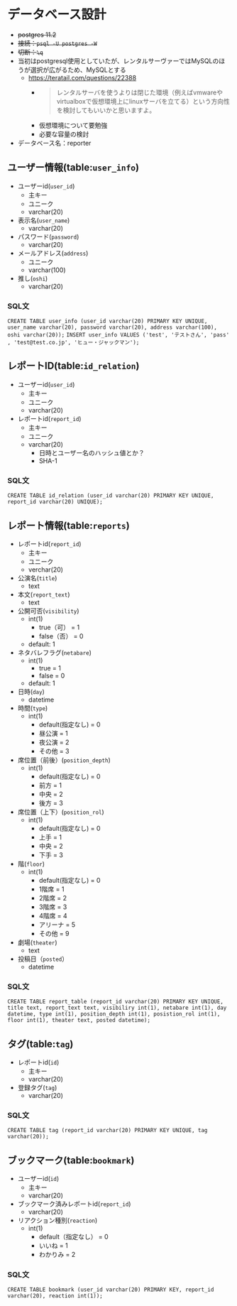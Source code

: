 # データベース設計

- ~~postgres 11.2~~
- ~~接続：`psql -U postgres -W`~~
- ~~切断：`\q`~~
- 当初はpostgresql使用としていたが、レンタルサーヴァーではMySQLのほうが選択が広がるため、MySQLとする
    - https://teratail.com/questions/22388
        - > レンタルサーバを使うよりは閉じた環境（例えばvmwareやvirtualboxで仮想環境上にlinuxサーバを立てる）という方向性を検討してもいいかと思いますよ。
        - 仮想環境について要勉強
        - 必要な容量の検討
- データベース名：reporter

## ユーザー情報(table:`user_info`)

- ユーザーid(`user_id`)
    - 主キー
    - ユニーク
    - varchar(20)
- 表示名(`user_name`)
    - varchar(20)
- パスワード(`password`)
    - varchar(20)
- メールアドレス(`address`)
    - ユニーク
    - varchar(100)
- 推し(`oshi`)
    - varchar(20)

### SQL文

`CREATE TABLE user_info (user_id varchar(20) PRIMARY KEY UNIQUE, user_name varchar(20), password varchar(20), address varchar(100), oshi varchar(20));`
`INSERT user_info VALUES ('test', 'テストさん', 'pass' , 'test@test.co.jp', 'ヒュー・ジャックマン');`

## レポートID(table:`id_relation`)

- ユーザーid(`user_id`)
    - 主キー
    - ユニーク
    - varchar(20)
- レポートid(`report_id`)
    - 主キー
    - ユニーク
    - varchar(20)
        - 日時とユーザー名のハッシュ値とか？
        - SHA-1

### SQL文

`CREATE TABLE id_relation (user_id varchar(20) PRIMARY KEY UNIQUE, report_id varchar(20) UNIQUE);`

## レポート情報(table:`reports`)

- レポートid(`report_id`)
    - 主キー
    - ユニーク
    - verchar(20)
- 公演名(`title`)
    - text
- 本文(`report_text`)
    - text
- 公開可否(`visibility`)
    - int(1)
        - true（可） = 1
        - false（否） = 0
    - default: 1
- ネタバレフラグ(`netabare`)
    - int(1)
        - true = 1
        - false = 0
    - default: 1
- 日時(`day`)
    - datetime
- 時間(`type`)
    - int(1)
        - default(指定なし) = 0
        - 昼公演 = 1
        - 夜公演 = 2
        - その他 = 3
- 席位置（前後）(`position_depth`)
    - int(1)
        - default(指定なし) = 0
        - 前方 = 1
        - 中央 = 2
        - 後方 = 3
- 席位置（上下）(`position_rol`)
    - int(1)
        - default(指定なし) = 0
        - 上手 = 1
        - 中央 = 2
        - 下手 = 3
- 階(`floor`)
    - int(1)
        - default(指定なし) = 0
        - 1階席 = 1
        - 2階席 = 2
        - 3階席 = 3
        - 4階席 = 4
        - アリーナ = 5
        - その他 = 9
- 劇場(`theater`)
    - text
- 投稿日（`posted`）
    - datetime

### SQL文

`CREATE TABLE report_table (report_id varchar(20) PRIMARY KEY UNIQUE, title text, report_text text, visibiliry int(1), netabare int(1), day datetime, type int(1), position_depth int(1), posistion_rol int(1), floor int(1), theater text, posted datetime);`

## タグ(table:`tag`)

- レポートid(`id`)
    - 主キー
    - varchar(20)
- 登録タグ(`tag`)
    - varchar(20)

### SQL文

`CREATE TABLE tag (report_id varchar(20) PRIMARY KEY UNIQUE, tag varchar(20));`

## ブックマーク(table:`bookmark`)

- ユーザーid(`id`)
    - 主キー
    - varchar(20)
- ブックマーク済みレポートid(`report_id`)
    - varchar(20)
- リアクション種別(`reaction`)
    - int(1)
        - default（指定なし） = 0
        - いいね = 1
        - わかりみ = 2

### SQL文

`CREATE TABLE bookmark (user_id varchar(20) PRIMARY KEY, report_id varchar(20), reaction int(1));`
